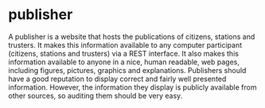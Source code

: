 # publisher

A publisher is a website that hosts the publications of citizens, stations and trusters.
It makes this information available to any computer participant (citizens, stations and trusters) via a REST interface.
It also makes this information available to anyone in a nice, human readable, web pages, including figures, pictures, graphics and explanations.
Publishers should have a good reputation to display correct and fairly well presented information.
However, the information they display is publicly available from other sources, so auditing them should be very easy.
